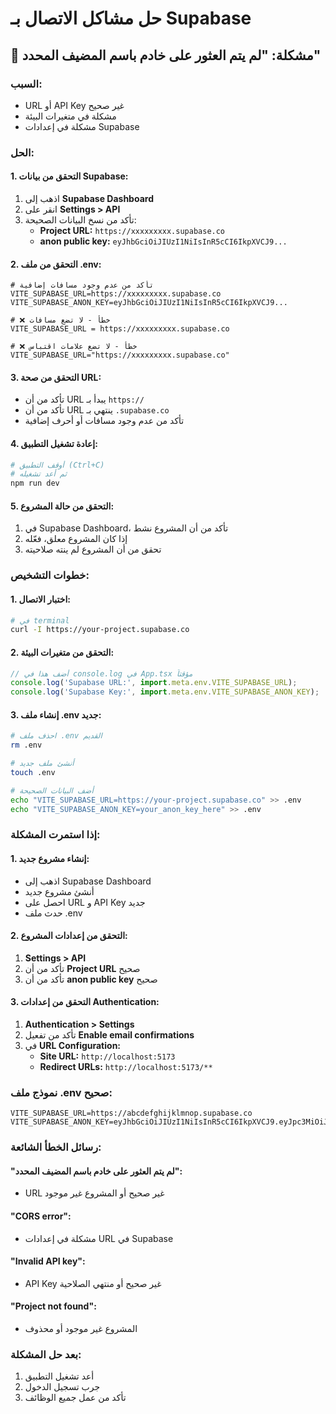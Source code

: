 # حل مشاكل الاتصال بـ Supabase

## 🚨 **مشكلة: "لم يتم العثور على خادم باسم المضيف المحدد"**

### **السبب:**
- URL أو API Key غير صحيح
- مشكلة في متغيرات البيئة
- مشكلة في إعدادات Supabase

### **الحل:**

#### **1. التحقق من بيانات Supabase:**
1. اذهب إلى **Supabase Dashboard**
2. انقر على **Settings > API**
3. تأكد من نسخ البيانات الصحيحة:
   - **Project URL:** `https://xxxxxxxxx.supabase.co`
   - **anon public key:** `eyJhbGciOiJIUzI1NiIsInR5cCI6IkpXVCJ9...`

#### **2. التحقق من ملف .env:**
```env
# تأكد من عدم وجود مسافات إضافية
VITE_SUPABASE_URL=https://xxxxxxxxx.supabase.co
VITE_SUPABASE_ANON_KEY=eyJhbGciOiJIUzI1NiIsInR5cCI6IkpXVCJ9...

# ❌ خطأ - لا تضع مسافات
VITE_SUPABASE_URL = https://xxxxxxxxx.supabase.co

# ❌ خطأ - لا تضع علامات اقتباس
VITE_SUPABASE_URL="https://xxxxxxxxx.supabase.co"
```

#### **3. التحقق من صحة URL:**
- تأكد من أن URL يبدأ بـ `https://`
- تأكد من أن URL ينتهي بـ `.supabase.co`
- تأكد من عدم وجود مسافات أو أحرف إضافية

#### **4. إعادة تشغيل التطبيق:**
```bash
# أوقف التطبيق (Ctrl+C)
# ثم أعد تشغيله
npm run dev
```

#### **5. التحقق من حالة المشروع:**
1. في Supabase Dashboard، تأكد من أن المشروع نشط
2. إذا كان المشروع معلق، فعّله
3. تحقق من أن المشروع لم ينته صلاحيته

### **خطوات التشخيص:**

#### **1. اختبار الاتصال:**
```bash
# في terminal
curl -I https://your-project.supabase.co
```

#### **2. التحقق من متغيرات البيئة:**
```javascript
// أضف هذا في console.log في App.tsx مؤقتاً
console.log('Supabase URL:', import.meta.env.VITE_SUPABASE_URL);
console.log('Supabase Key:', import.meta.env.VITE_SUPABASE_ANON_KEY);
```

#### **3. إنشاء ملف .env جديد:**
```bash
# احذف ملف .env القديم
rm .env

# أنشئ ملف جديد
touch .env

# أضف البيانات الصحيحة
echo "VITE_SUPABASE_URL=https://your-project.supabase.co" >> .env
echo "VITE_SUPABASE_ANON_KEY=your_anon_key_here" >> .env
```

### **إذا استمرت المشكلة:**

#### **1. إنشاء مشروع جديد:**
- اذهب إلى Supabase Dashboard
- أنشئ مشروع جديد
- احصل على URL و API Key جديد
- حدث ملف .env

#### **2. التحقق من إعدادات المشروع:**
1. **Settings > API**
2. تأكد من أن **Project URL** صحيح
3. تأكد من أن **anon public key** صحيح

#### **3. التحقق من إعدادات Authentication:**
1. **Authentication > Settings**
2. تأكد من تفعيل **Enable email confirmations**
3. في **URL Configuration:**
   - **Site URL:** `http://localhost:5173`
   - **Redirect URLs:** `http://localhost:5173/**`

### **نموذج ملف .env صحيح:**
```env
VITE_SUPABASE_URL=https://abcdefghijklmnop.supabase.co
VITE_SUPABASE_ANON_KEY=eyJhbGciOiJIUzI1NiIsInR5cCI6IkpXVCJ9.eyJpc3MiOiJzdXBhYmFzZSIsInJlZiI6ImFiY2RlZmdoaWprbG1ub3AiLCJyb2xlIjoiYW5vbiIsImlhdCI6MTYzNDU2Nzg5MCwiZXhwIjoxOTUwMTQzODkwfQ.example_signature_here
```

### **رسائل الخطأ الشائعة:**

#### **"لم يتم العثور على خادم باسم المضيف المحدد":**
- URL غير صحيح أو المشروع غير موجود

#### **"CORS error":**
- مشكلة في إعدادات URL في Supabase

#### **"Invalid API key":**
- API Key غير صحيح أو منتهي الصلاحية

#### **"Project not found":**
- المشروع غير موجود أو محذوف

### **بعد حل المشكلة:**
1. أعد تشغيل التطبيق
2. جرب تسجيل الدخول
3. تأكد من عمل جميع الوظائف
